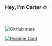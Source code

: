 ### Hey, I'm Carter ⛄️
&nbsp;&nbsp;&nbsp;&nbsp;

![GitHub stats](https://github-readme-stats.vercel.app/api?username=carteralbrecht&show_icons=false&hide=contribs,issues,stars&include_all_commits=true&bg_color=90,0EBDC1,FDE4F5&title_color=fff&text_color=fff)

[![Readme Card](https://github-readme-stats.vercel.app/api/pin/?username=carteralbrecht&repo=findme)](https://github.com/carteralbrecht/findme)
